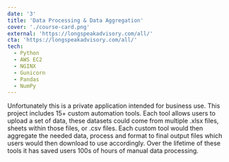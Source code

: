 ```yaml
---
date: '3'
title: 'Data Processing & Data Aggregation'
cover: './course-card.png'
external: 'https://longspeakadvisory.com/all/'
cta: 'https://longspeakadvisory.com/all/'
tech:
  - Python
  - AWS EC2
  - NGINX
  - Gunicorn
  - Pandas
  - NumPy
---
```


Unfortunately this is a private application intended for business use. This project includes 15+ custom automation tools. Each tool allows users to upload a set of data, these datasets could come from multiple .xlsx files, sheets within those files, or .csv files. Each custom tool would then aggregate the needed data, process and format to final output files which users would then download to use accordingly. Over the lifetime of these tools it has saved users 100s of hours of manual data processing. 

